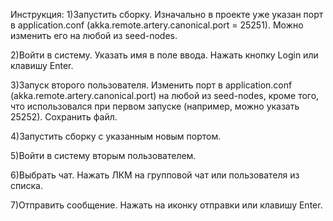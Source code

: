 Инструкция:
1)Запустить сборку.
Изначально в проекте уже указан порт в application.conf 
(akka.remote.artery.canonical.port = 25251).
Можно изменить его на любой из seed-nodes.

2)Войти в систему.
Указать имя в поле ввода.
Нажать кнопку Login или клавишу Enter.

3)Запуск второго пользователя.
Изменить порт в application.conf (akka.remote.artery.canonical.port) 
на любой из seed-nodes, кроме того,
что использовался при первом запуске (например, можно указать 25252).
Сохранить файл.

4)Запустить сборку с указанным новым портом.

5)Войти в систему вторым пользователем.

6)Выбрать чат.
Нажать ЛКМ на групповой чат 
или пользователя из списка.

7)Отправить сообщение.
Нажать на иконку отправки или клавишу Enter.
